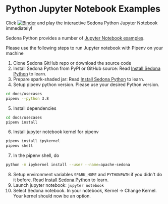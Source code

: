 <!--
 Licensed to the Apache Software Foundation (ASF) under one
 or more contributor license agreements.  See the NOTICE file
 distributed with this work for additional information
 regarding copyright ownership.  The ASF licenses this file
 to you under the Apache License, Version 2.0 (the
 "License"); you may not use this file except in compliance
 with the License.  You may obtain a copy of the License at

   http://www.apache.org/licenses/LICENSE-2.0

 Unless required by applicable law or agreed to in writing,
 software distributed under the License is distributed on an
 "AS IS" BASIS, WITHOUT WARRANTIES OR CONDITIONS OF ANY
 KIND, either express or implied.  See the License for the
 specific language governing permissions and limitations
 under the License.
 -->

# Python Jupyter Notebook Examples

Click [![Binder](https://mybinder.org/badge_logo.svg)](https://mybinder.org/v2/gh/apache/sedona/HEAD?filepath=docs/usecases) and play the interactive Sedona Python Jupyter Notebook immediately!

Sedona Python provides a number of [Jupyter Notebook examples](https://github.com/apache/sedona/blob/master/docs/usecases/).

Please use the following steps to run Jupyter notebook with Pipenv on your machine

1. Clone Sedona GitHub repo or download the source code
2. Install Sedona Python from PyPI or GitHub source: Read [Install Sedona Python](../setup/install-python.md#install-sedona) to learn.
3. Prepare spark-shaded jar: Read [Install Sedona Python](../setup/install-python.md#prepare-sedona-spark-jar) to learn.
4. Setup pipenv python version. Please use your desired Python version.

```bash
cd docs/usecases
pipenv --python 3.8
```

5. Install dependencies

```bash
cd docs/usecases
pipenv install
```

6. Install jupyter notebook kernel for pipenv

```bash
pipenv install ipykernel
pipenv shell
```

7. In the pipenv shell, do

```bash
python -m ipykernel install --user --name=apache-sedona
```

8. Setup environment variables `SPARK_HOME` and `PYTHONPATH` if you didn't do it before. Read [Install Sedona Python](../setup/install-python.md/#setup-environment-variables) to learn.
9. Launch jupyter notebook: `jupyter notebook`
10. Select Sedona notebook. In your notebook, Kernel -> Change Kernel. Your kernel should now be an option.

